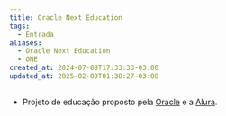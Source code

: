 ```yaml
---
title: Oracle Next Education
tags:
  - Entrada
aliases:
  - Oracle Next Education
  - ONE
created_at: 2024-07-08T17:33:33-03:00
updated_at: 2025-02-09T01:38:27-03:00
---
```


- Projeto de educação proposto pela [Oracle](Oracle.md) e a [Alura](Alura.md).
